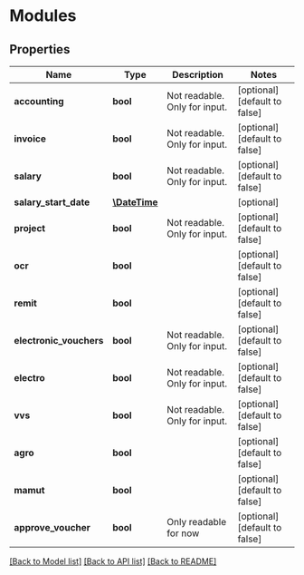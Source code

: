 # Modules

## Properties
Name | Type | Description | Notes
------------ | ------------- | ------------- | -------------
**accounting** | **bool** | Not readable. Only for input. | [optional] [default to false]
**invoice** | **bool** | Not readable. Only for input. | [optional] [default to false]
**salary** | **bool** | Not readable. Only for input. | [optional] [default to false]
**salary_start_date** | [**\DateTime**](\DateTime.md) |  | [optional] 
**project** | **bool** | Not readable. Only for input. | [optional] [default to false]
**ocr** | **bool** |  | [optional] [default to false]
**remit** | **bool** |  | [optional] [default to false]
**electronic_vouchers** | **bool** | Not readable. Only for input. | [optional] [default to false]
**electro** | **bool** | Not readable. Only for input. | [optional] [default to false]
**vvs** | **bool** | Not readable. Only for input. | [optional] [default to false]
**agro** | **bool** |  | [optional] [default to false]
**mamut** | **bool** |  | [optional] [default to false]
**approve_voucher** | **bool** | Only readable for now | [optional] [default to false]

[[Back to Model list]](../../README.md#documentation-for-models) [[Back to API list]](../../README.md#documentation-for-api-endpoints) [[Back to README]](../../README.md)

